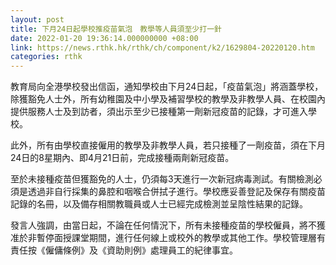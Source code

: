 ```yaml
---
layout: post
title: 下月24日起學校推疫苗氣泡　教學等人員須至少打一針
date: 2022-01-20 19:36:14.000000000 +08:00
link: https://news.rthk.hk/rthk/ch/component/k2/1629804-20220120.htm
categories: rthk
---
```


教育局向全港學校發出信函，通知學校由下月24日起，「疫苗氣泡」將涵蓋學校，除獲豁免人士外，所有幼稚園及中小學及補習學校的教學及非教學人員、在校園內提供服務人士及到訪者，須出示至少已接種第一劑新冠疫苗的記錄，才可進入學校。

此外，所有由學校直接僱用的教學及非教學人員，若只接種了一劑疫苗，須在下月24日的8星期內、即4月21日前，完成接種兩劑新冠疫苗。

至於未接種疫苗但獲豁免的人士，仍須每3天進行一次新冠病毒測試。有關檢測必須是透過非自行採集的鼻腔和咽喉合併拭子進行。學校應妥善登記及保存有關疫苗記錄的名冊，以及備存相關教職員或人士已經完成檢測並呈陰性結果的記錄。

發言人強調，由當日起，不論在任何情況下，所有未接種疫苗的學校僱員，將不獲准於非暫停面授課堂期間，進行任何線上或校外的教學或其他工作。學校管理層有責任按《僱傭條例》及《資助則例》處理員工的紀律事宜。
